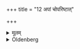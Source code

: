 +++
title = "12 अपां चोपरिष्टात्"

+++

<details><summary>मूलम्</summary>

अपां चोपरिष्टात् १२
</details>

<details><summary>Oldenberg</summary>

12. Over (these portions) water (is poured).
</details>
